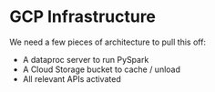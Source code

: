 # GCP Infrastructure

We need a few pieces of architecture to pull this off:
* A dataproc server to run PySpark
* A Cloud Storage bucket to cache / unload
* All relevant APIs activated